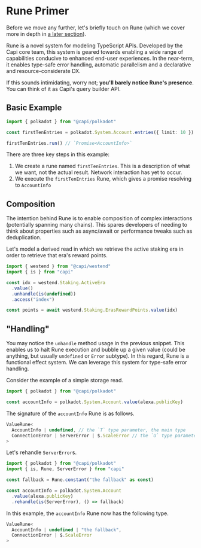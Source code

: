 # Rune Primer

Before we move any further, let's briefly touch on Rune (which we cover more in
depth in [a later section](/rune/introduction)).

Rune is a novel system for modeling TypeScript APIs. Developed by the Capi core
team, this system is geared towards enabling a wide range of capabilities
conducive to enhanced end-user experiences. In the near-term, it enables
type-safe error handling, automatic parallelism and a declarative and
resource-considerate DX.

If this sounds intimidating, worry not; **you'll barely notice Rune's
presence**. You can think of it as Capi's query builder API.

## Basic Example

```ts
import { polkadot } from "@capi/polkadot"

const firstTenEntries = polkadot.System.Account.entries({ limit: 10 })

firstTenEntries.run() // `Promise<AccountInfo>`
```

There are three key steps in this example:

1. We create a rune named `firstTenEntries`. This is a description of what we
   want, not the actual result. Network interaction has yet to occur.
2. We execute the `firstTenEntries` Rune, which gives a promise resolving to
   `AccountInfo`

## Composition

The intention behind Rune is to enable composition of complex interactions
(potentially spanning many chains). This spares developers of needing to think
about properties such as async/await or performance tweaks such as
deduplication.

Let's model a derived read in which we retrieve the active staking era in order
to retrieve that era's reward points.

```ts
import { westend } from "@capi/westend"
import { is } from "capi"

const idx = westend.Staking.ActiveEra
  .value()
  .unhandle(is(undefined))
  .access("index")

const points = await westend.Staking.ErasRewardPoints.value(idx)
```

## "Handling"

You may notice the `unhandle` method usage in the previous snippet. This enables
us to halt Rune execution and bubble up a given value (could be anything, but
usually `undefined` or `Error` subtype). In this regard, Rune is a functional
effect system. We can leverage this system for type-safe error handling.

Consider the example of a simple storage read.

```ts
import { polkadot } from "@capi/polkadot"

const accountInfo = polkadot.System.Account.value(alexa.publicKey)
```

The signature of the `accountInfo` Rune is as follows.

```ts
ValueRune<
  AccountInfo | undefined, // the `T` type parameter, the main type
  ConnectionError | ServerError | $.ScaleError // the `U` type parameter, what has been unhandled
>
```

Let's rehandle `ServerError`s.

```ts
import { polkadot } from "@capi/polkadot"
import { is, Rune, ServerError } from "capi"

const fallback = Rune.constant("the fallback" as const)

const accountInfo = polkadot.System.Account
  .value(alexa.publicKey)
  .rehandle(is(ServerError), () => fallback)
```

In this example, the `accountInfo` Rune now has the following type.

```ts
ValueRune<
  AccountInfo | undefined | "the fallback",
  ConnectionError | $.ScaleError
>
```
